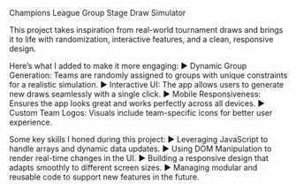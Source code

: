 
Champions League Group Stage Draw Simulator

This project takes inspiration from real-world tournament draws and brings it to life with randomization, interactive features, and a clean, responsive design.

Here’s what I added to make it more engaging:
▶ Dynamic Group Generation: Teams are randomly assigned to groups with unique constraints for a realistic simulation.
▶ Interactive UI: The app allows users to generate new draws seamlessly with a single click.
▶ Mobile Responsiveness: Ensures the app looks great and works perfectly across all devices.
▶ Custom Team Logos: Visuals include team-specific icons for better user experience.

Some key skills I honed during this project:
▶ Leveraging JavaScript to handle arrays and dynamic data updates.
▶ Using DOM Manipulation to render real-time changes in the UI.
▶ Building a responsive design that adapts smoothly to different screen sizes.
▶ Managing modular and reusable code to support new features in the future.
